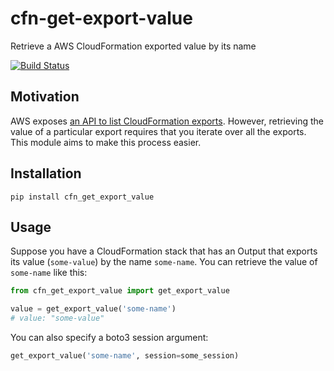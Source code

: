# cfn-get-export-value
Retrieve a AWS CloudFormation exported value by its name

[![Build Status](https://travis-ci.org/PokaInc/cfn-get-export-value.svg?branch=master)](https://travis-ci.org/PokaInc/cfn-get-export-value)

## Motivation
AWS exposes [an API to list CloudFormation exports](http://boto3.readthedocs.io/en/latest/reference/services/cloudformation.html#CloudFormation.Client.list_exports). However, retrieving the value of a particular export requires that you iterate over all the exports. This module aims to make this process easier.

## Installation
`pip install cfn_get_export_value`

## Usage
Suppose you have a CloudFormation stack that has an Output that exports its value (`some-value`) by the name `some-name`.
You can retrieve the value of `some-name` like this:

```python
from cfn_get_export_value import get_export_value

value = get_export_value('some-name')
# value: "some-value"
```

You can also specify a boto3 session argument:

```python
get_export_value('some-name', session=some_session)
```

